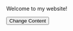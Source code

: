 <!DOCTYPE html>
<html lang="en">
<head>
  <meta charset="UTF-8">
  <meta name="viewport" content="width=device-width, initial-scale=1.0">
  <title>Change Paragraph Content</title>
</head>
<body>

<div id="myElement">
  <p>Welcome to my website!</p>
</div>

<button onclick="changeContent()">Change Content</button>

<script>
  function changeContent() {
    document.querySelector("#myElement p").innerText = "Hello there!";
  }
</script>

</body>
</html>
